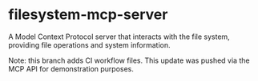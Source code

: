 # filesystem-mcp-server
A Model Context Protocol server that interacts with the file system, providing file operations and system information.

Note: this branch adds CI workflow files. This update was pushed via the MCP API for demonstration purposes.
